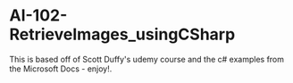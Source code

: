 # AI-102-RetrieveImages_usingCSharp

This is based off of Scott Duffy's udemy course and the c# examples from the Microsoft Docs - enjoy!.

